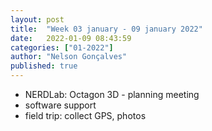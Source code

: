 ```yaml
---
layout: post
title:  "Week 03 january - 09 january 2022"
date:   2022-01-09 08:43:59
categories: ["01-2022"]
author: "Nelson Gonçalves"
published: true
---
```


* NERDLab: Octagon 3D - planning meeting
* software support
* field trip: collect GPS, photos

